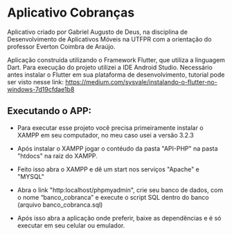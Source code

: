 # Aplicativo Cobranças

Aplicativo criado por Gabriel Augusto de Deus, na disciplina de Desenvolvimento de Aplicativos Móveis na UTFPR com a orientação do professor Everton Coimbra de Araújo.

Aplicação construída utilizando o Framework Flutter, que utiliza a linguagem Dart. 
Para execução do projeto utilizei a IDE Android Studio. 
Necessário antes instalar o Flutter em sua plataforma de desenvolvimento, tutorial pode ser visto nesse link: https://medium.com/sysvale/instalando-o-flutter-no-windows-7d19cfdae1b8 

## Executando o APP: 

- Para executar esse projeto você precisa primeiramente instalar o XAMPP em seu computador, no meu caso usei a versão 3.2.3

- Após instalar o XAMPP jogar o contéudo da pasta "API-PHP" na pasta "htdocs" na raiz do XAMPP.

- Feito isso abra o XAMPP e dê um start nos serviços "Apache" e "MYSQL"

- Abra o link "http:localhost/phpmyadmin", crie seu banco de dados, com o nome “banco_cobranca” e execute o script SQL dentro do banco (arquivo banco_cobranca.sql)

- Após isso abra a aplicação onde preferir, baixe as dependências e é só executar em seu celular ou emulador.
